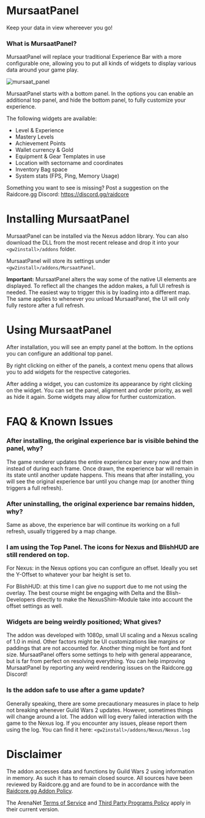 # MursaatPanel
Keep your data in view whereever you go!

### What is MursaatPanel?
MursaatPanel will replace your traditional Experience Bar with a more configurable one, allowing you to put all kinds of widgets to display various data around your game play.

![mursaat_panel](https://github.com/user-attachments/assets/f3301233-493e-47ea-a9c1-ee1606553950)

MursaatPanel starts with a bottom panel. In the options you can enable an additional top panel, and hide the bottom panel, to fully customize your experience.

The following widgets are available:
- Level & Experience
- Mastery Levels
- Achievement Points
- Wallet currency & Gold
- Equipment & Gear Templates in use
- Location with sectorname and coordinates
- Inventory Bag space
- System stats (FPS, Ping, Memory Usage)

Something you want to see is missing? Post a suggestion on the Raidcore.gg Discord: https://discord.gg/raidcore

# Installing MursaatPanel
MursaatPanel can be installed via the Nexus addon library. You can also download the DLL from the most recent release and drop it into your `<gw2install>/addons` folder.

MursaatPanel will store its settings under `<gw2install>/addons/MursaatPanel`.

**Important:** MursaatPanel alters the way some of the native UI elements are displayed. To reflect all the changes the addon makes, a full UI refresh is needed. The easiest way to trigger this is by loading into a different map. The same applies to whenever you unload MursaatPanel, the UI will only fully restore after a full refresh.

# Using MursaatPanel
After installation, you will see an empty panel at the bottom. In the options you can configure an additional top panel.

By right clicking on either of the panels, a context menu opens that allows you to add widgets for the respective categories.

After adding a widget, you can customize its appearance by right clicking on the widget. You can set the panel, alignment and order priority, as well as hide it again. Some widgets may allow for further customization.

# FAQ & Known Issues

### After installing, the original experience bar is visible behind the panel, why?
The game renderer updates the entire experience bar every now and then instead of during each frame. Once drawn, the experience bar will remain in its state until another update happens.
This means that after installing, you will see the original experience bar until you change map (or another thing triggers a full refresh).

### After uninstalling, the original experience bar remains hidden, why?
Same as above, the experience bar will continue its working on a full refresh, usually triggered by a map change.

### I am using the Top Panel. The icons for Nexus and BlishHUD are still rendered on top.
For Nexus: in the Nexus options you can configure an offset. Ideally you set the Y-Offset to whatever your bar height is set to.

For BlishHUD: at this time I can give no support due to me not using the overlay. The best course might be engaging with Delta and the Blish-Developers directly to make the NexusShim-Module take into account the offset settings as well.

### Widgets are being weirdly positioned; What gives?
The addon was developed with 1080p, small UI scaling and a Nexus scaling of 1.0 in mind. Other factors might be UI customizations like margins or paddings that are not accounted for. Another thing might be font and font size.
MursaatPanel offers some settings to help with general appearance, but is far from perfect on resolving everything. You can help improving MursaatPanel by reporting any weird rendering issues on the Raidcore.gg Discord!

### Is the addon safe to use after a game update?
Generally speaking, there are some precautionary measures in place to help not breaking whenever Guild Wars 2 updates. However, sometimes things will change around a lot. The addon will log every failed interaction with the game to the Nexus log.
If you encounter any issues, please report them using the log. You can find it here: `<gw2install>/addons/Nexus/Nexus.log`

# Disclaimer
The addon accesses data and functions by Guild Wars 2 using information in memory. As such it has to remain closed source.
All sources have been reviewed by Raidcore.gg and are found to be in accordance with the [Raidcore.gg Addon Policy](https://discord.com/channels/410828272679518241/1259477034959114341/1259544667670712382).

The ArenaNet [Terms of Service](https://www.arena.net/en/legal) and [Third Party Programs Policy](https://help.guildwars2.com/hc/en-us/articles/360013625034-Policy-Third-Party-Programs) apply in their current version.
